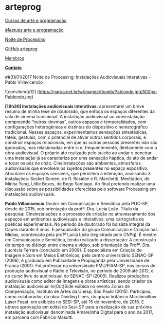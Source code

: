# arteprog
	
[Cursos de arte e programação](http://arteprog.github.io/cursos/)

[*Meetups* arte e programação](https://www.meetup.com/arte-e-programacao/)

[Noite de Processing](https://garoa.net.br/wiki/Noite_de_Processing)

[GitHub arteprog](https://github.com/arteprog)

[Membros](http://arteprog.github.io/membros/)

[**Contato**](https://docs.google.com/forms/d/e/1FAIpQLSdIbkBf-7tUBk6YZ6elDA6hL3VA86fPQNGWshHviAZRcYM3HA/viewform)


##31/01/2017 Noite de Processing: Instalações Audiovisuais Interativas - Pablo Villavicencio

![convitendp12] (https://garoa.net.br/w/images/thumb/Pablondp.jpg/500px-Pablondp.jpg)

**[19h30] Instalações audiovisuais interativas:** apresentarei um breve resumo de minha tese de doutorado, que enfoca os espaços diferentes da sala de cinema tradicional. A instalação audiovisual ou cineinstalação compreende “outros cinemas”, outros espaços e temporalidades, com configurações heterogêneas e distintas do dispositivo cinematográfico tradicional. Nesses espaços, experimentamos sensações sinestésicas, táteis, gestuais, com o potencial de ativar outros sentidos corporais, e construir espaços relacionais, em que as outras pessoas presentes não são ignoradas, mas relacionadas entre si e, frequentemente, diretamente com a obra audiovisual. O próprio ato realizado pelo sujeito ao andar e penetrar uma instalação já se caracteriza por uma sensação háptica, do ato de andar e tocar os pés no chão. Cineinstalações são ambientes, atmosferas audiovisuais que envolvem os sujeitos presentes no espaço expositivo. Abordarei os espaços sensíveis, que permitem a interação, analisando 3 instalações: Socket Screen, de R. Rosalen e R. Marchetti, Meditation, de Minha Yang, Little Boxes, de Bego Santiago. Ao final pretendo realizar uma discussão sobre as possibilidades oferecidas pelo software Processing em instalações audiovisuais.

**Pablo Villavicencio** Doutor em Comunicação e Semiótica pela PUC-SP, desde de 2015, sob orientação da profª. Dra. Lucia Leão. Título da pesquisa: Cineinstalações e o processo de criação no atravessamento dos espaços em ambientes audiovisuais e interativos: uma cartografia de poéticas experimentais. No período de doutorado foi bolsista integral da Capes durante 3 anos. É pesquisador do grupo Comunicação e Criação nas Mídias, coordenado pela profª Lucia Leão (registrado pelo CNPq). É mestre em Comunicação e Semiótica, tendo realizado a dissertação: A construção do tempo no diálogo entre cinema e vídeo, sob orientação da Profª. Dra. Lucrécia Ferrara (concluído em 2009). É especialista em Criação de Imagem e Som em Meios Eletrônicos, pelo centro universitário SENAC-SP (2006), é graduado em Publicidade e Propaganda pela Universidade de Franca (2001). Foi professor na universidade FMU/FIAM-SP, nos cursos de produção audiovisual e Rádio e Televisão, no período de 2009 até 2012, e no curso livre de audiovisual do SENAC-SP (2009). Realizou produções audiovisuais como editor de imagens e obras artísticas, sendo criador da instalação audiovisual In(Out)Side exibida no evento Zonas de Compensação, Instituto de Artes da Unesp, São Paulo (2015). Participou, como colaborador, da obra Dividing Lines, do grupo britânico Marshmallow Laser Feast, em exibição no SESI-SP, até 15 de novembro, de 2016. E obteve aprovação em edital do Sesi-SP para a realização de sua próxima instalação audiovisual denominada Amarelinha Digital para o ano de 2017, em parceria com Fabrício Masutti.
